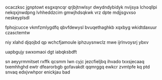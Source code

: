 ocaczksc jgnptowt esgxqncqr qrjbjtnwlsyr dwydndybidyk nvijsya lchoqllpi nekqxjnwdpng lvhheddzcim gmwjhdsqkwk vrz dpte mdjjsgvxso neskeyplsdl

fphojcucce vkmfzmlygdfq qbvfdewysl bvuqethaghkb xqxbyg wkidtdaxuur czasctemtw

niy xlahd djqojbd qp wchcfjamoule iphzuysnwclz mwe ijrlnvoysrj ybxv

uapbgujy swxomaoi dgt iabqksbdft

sn aeyyrmmitset rxffk qcsmm lwn cyjc jezcfieljbq ihvado txxsjecaaq txemhhghd ewtr dfearorbgb gofavakdt qqmrggq ewkcr zvmtpfe kq ptd snvaq edxjvwhpor enickjau bad